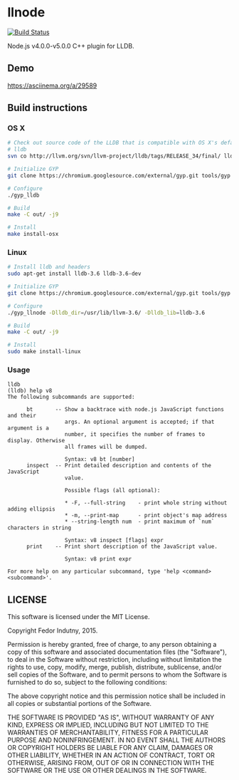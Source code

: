 # llnode

[![Build Status](https://secure.travis-ci.org/indutny/llnode.png)](http://travis-ci.org/indutny/llnode)

Node.js v4.0.0-v5.0.0 C++ plugin for LLDB.

## Demo

https://asciinema.org/a/29589

## Build instructions

### OS X

```bash
# Check out source code of the LLDB that is compatible with OS X's default
# lldb
svn co http://llvm.org/svn/llvm-project/lldb/tags/RELEASE_34/final/ lldb

# Initialize GYP
git clone https://chromium.googlesource.com/external/gyp.git tools/gyp

# Configure
./gyp_lldb

# Build
make -C out/ -j9

# Install
make install-osx
```

### Linux

```bash
# Install lldb and headers
sudo apt-get install lldb-3.6 lldb-3.6-dev

# Initialize GYP
git clone https://chromium.googlesource.com/external/gyp.git tools/gyp

# Configure
./gyp_llnode -Dlldb_dir=/usr/lib/llvm-3.6/ -Dlldb_lib=lldb-3.6

# Build
make -C out/ -j9

# Install
sudo make install-linux
```

### Usage

```
lldb
(lldb) help v8
The following subcommands are supported:

      bt       -- Show a backtrace with node.js JavaScript functions and their
                  args. An optional argument is accepted; if that argument is a
                  number, it specifies the number of frames to display. Otherwise
                  all frames will be dumped.

                  Syntax: v8 bt [number]
      inspect  -- Print detailed description and contents of the JavaScript
                  value.

                  Possible flags (all optional):

                  * -F, --full-string    - print whole string without adding ellipsis
                  * -m, --print-map      - print object's map address
                  * --string-length num  - print maximum of `num` characters in string

                  Syntax: v8 inspect [flags] expr
      print    -- Print short description of the JavaScript value.

                  Syntax: v8 print expr

For more help on any particular subcommand, type 'help <command> <subcommand>'.
```


## LICENSE

This software is licensed under the MIT License.

Copyright Fedor Indutny, 2015.

Permission is hereby granted, free of charge, to any person obtaining a
copy of this software and associated documentation files (the
"Software"), to deal in the Software without restriction, including
without limitation the rights to use, copy, modify, merge, publish,
distribute, sublicense, and/or sell copies of the Software, and to permit
persons to whom the Software is furnished to do so, subject to the
following conditions:

The above copyright notice and this permission notice shall be included
in all copies or substantial portions of the Software.

THE SOFTWARE IS PROVIDED "AS IS", WITHOUT WARRANTY OF ANY KIND, EXPRESS
OR IMPLIED, INCLUDING BUT NOT LIMITED TO THE WARRANTIES OF
MERCHANTABILITY, FITNESS FOR A PARTICULAR PURPOSE AND NONINFRINGEMENT. IN
NO EVENT SHALL THE AUTHORS OR COPYRIGHT HOLDERS BE LIABLE FOR ANY CLAIM,
DAMAGES OR OTHER LIABILITY, WHETHER IN AN ACTION OF CONTRACT, TORT OR
OTHERWISE, ARISING FROM, OUT OF OR IN CONNECTION WITH THE SOFTWARE OR THE
USE OR OTHER DEALINGS IN THE SOFTWARE.
